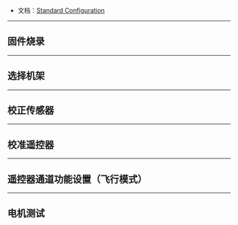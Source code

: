 + 文档：[Standard Configuration](https://docs.px4.io/main/en/config/)


---
## 固件烧录 


---
## 选择机架


---
## 校正传感器


---
## 校准遥控器


---
## 遥控器通道功能设置（飞行模式）


---
## 电机测试